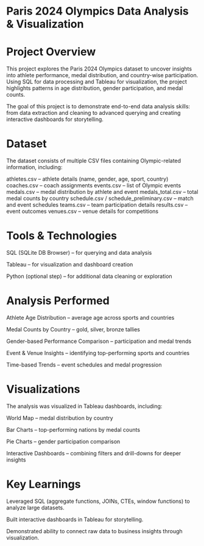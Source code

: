 # Paris 2024 Olympics Data Analysis & Visualization

# Project Overview

This project explores the Paris 2024 Olympics dataset to uncover insights into athlete performance, medal distribution, and country-wise participation. Using SQL for data processing and Tableau for visualization, the project highlights patterns in age distribution, gender participation, and medal counts.

The goal of this project is to demonstrate end-to-end data analysis skills: from data extraction and cleaning to advanced querying and creating interactive dashboards for storytelling.

# Dataset

The dataset consists of multiple CSV files containing Olympic-related information, including:

athletes.csv – athlete details (name, gender, age, sport, country)
coaches.csv – coach assignments
events.csv – list of Olympic events
medals.csv – medal distribution by athlete and event
medals_total.csv – total medal counts by country
schedule.csv / schedule_preliminary.csv – match and event schedules
teams.csv – team participation details
results.csv – event outcomes
venues.csv – venue details for competitions

# Tools & Technologies

SQL (SQLite DB Browser) – for querying and data analysis

Tableau – for visualization and dashboard creation

Python (optional step) – for additional data cleaning or exploration

# Analysis Performed

Athlete Age Distribution – average age across sports and countries

Medal Counts by Country – gold, silver, bronze tallies

Gender-based Performance Comparison – participation and medal trends

Event & Venue Insights – identifying top-performing sports and countries

Time-based Trends – event schedules and medal progression

# Visualizations

The analysis was visualized in Tableau dashboards, including:

 World Map – medal distribution by country

 Bar Charts – top-performing nations by medal counts

 Pie Charts – gender participation comparison

 Interactive Dashboards – combining filters and drill-downs for deeper insights
 
# Key Learnings

Leveraged SQL (aggregate functions, JOINs, CTEs, window functions) to analyze large datasets.

Built interactive dashboards in Tableau for storytelling.

Demonstrated ability to connect raw data to business insights through visualization.

